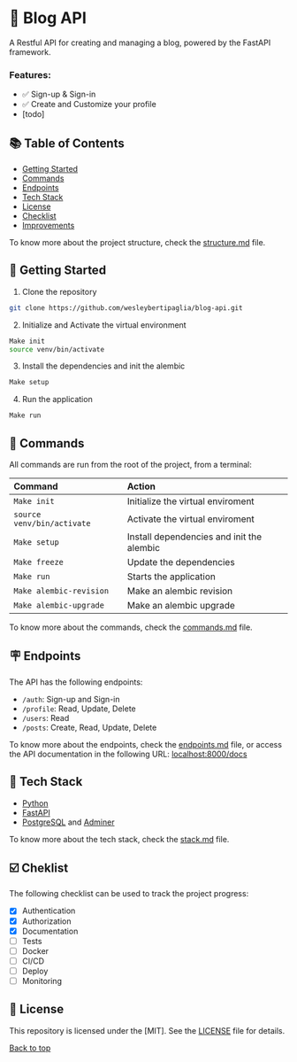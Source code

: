 # 📓 Blog API
A Restful API for creating and managing a blog, powered by the FastAPI framework.

### Features:

- ✅ Sign-up & Sign-in
- ✅ Create and Customize your profile
- [todo]

## 📚 Table of Contents
- [Getting Started](#getting-started)
- [Commands](#-commands)
- [Endpoints](#-endpoints)
- [Tech Stack](#-tech-stack)
- [License](#-license)
- [Checklist](#-checklist)
- [Improvements](#-improvements)

To know more about the project structure, check the [structure.md](/docs/structure.md) file.

## 🤖 Getting Started
1. Clone the repository
```bash
git clone https://github.com/wesleybertipaglia/blog-api.git
```

2. Initialize and Activate the virtual environment
```bash
Make init
source venv/bin/activate
```

3. Install the dependencies and init the alembic
```bash
Make setup
```

4. Run the application
```bash
Make run
```

## 🧞 Commands

All commands are run from the root of the project, from a terminal:

| Command                    | Action                                    |
| :------------------------  | :---------------------------------------- |
| `Make init`                | Initialize the virtual enviroment         |
| `source venv/bin/activate` | Activate the virtual enviroment           |
| `Make setup`               | Install dependencies and init the alembic |
| `Make freeze`              | Update the dependencies                   |
| `Make run`                 | Starts the application                    |
| `Make alembic-revision`    | Make an alembic revision                  |
| `Make alembic-upgrade`     | Make an alembic upgrade                   |

To know more about the commands, check the [commands.md](/docs/commands.md) file.

## 🪧 Endpoints
The API has the following endpoints:
- `/auth`: Sign-up and Sign-in
- `/profile`: Read, Update, Delete
- `/users`: Read
- `/posts`: Create, Read, Update, Delete

To know more about the endpoints, check the [endpoints.md](/docs/endpoints.md) file, or access the API documentation in the following URL:
[localhost:8000/docs](http://localhost:8000/docs)

## 🧩 Tech Stack
- [Python](https://www.python.org/)
- [FastAPI](https://fastapi.tiangolo.com/)
- [PostgreSQL](https://www.postgresql.org/) and [Adminer](https://www.adminer.org/)

To know more about the tech stack, check the [stack.md](/docs/stack.md) file.

## ☑️ Cheklist

The following checklist can be used to track the project progress:

- [x] Authentication
- [x] Authorization
- [x] Documentation
- [ ] Tests
- [ ] Docker
- [ ] CI/CD
- [ ] Deploy
- [ ] Monitoring

## 📜 License

This repository is licensed under the [MIT]. See the [LICENSE](LICENSE) file for details.

[Back to top](#store-api)
